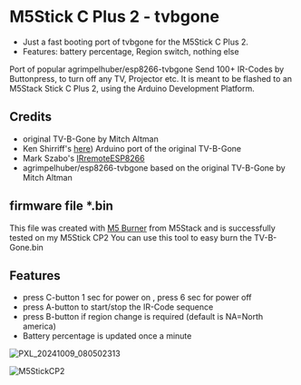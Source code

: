 # M5Stick C Plus 2 - tvbgone

- Just a fast booting port of tvbgone for the M5Stick C Plus 2.
- Features: battery percentage, Region switch, nothing else

Port of popular agrimpelhuber/esp8266-tvbgone
Send 100+ IR-Codes by Buttonpress, to turn off any TV, Projector etc. 
It is meant to be flashed to an M5Stack Stick C Plus 2, using the Arduino Development Platform. 

## Credits

- original TV-B-Gone by Mitch Altman
- Ken Shirriff's [here](https://github.com/shirriff/Arduino-TV-B-Gone)) Arduino port of the original TV-B-Gone
- Mark Szabo's [IRremoteESP8266](https://github.com/markszabo/IRremoteESP8266)
- agrimpelhuber/esp8266-tvbgone based on the original TV-B-Gone by Mitch Altman



## firmware file *.bin
This file was created with [M5 Burner](https://docs.m5stack.com/en/download) from M5Stack and is successfully tested on my M5Stick CP2
You can use this tool to easy burn the TV-B-Gone.bin


## Features

- press C-button 1 sec for power on , press 6 sec for power off
- press A-button to start/stop the IR-Code sequence
- press B-button if region change is required (default is NA=North america)
- Battery percentage is updated once a minute

![PXL_20241009_080502313](https://github.com/user-attachments/assets/d6482421-fa71-4deb-a324-93e44674f464)

![M5StickCP2](https://github.com/user-attachments/assets/829a0f93-1b61-439f-bbf3-d7849efc14ff)
